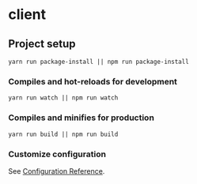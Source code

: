 # client

## Project setup
```
yarn run package-install || npm run package-install
```

### Compiles and hot-reloads for development
```
yarn run watch || npm run watch
```

### Compiles and minifies for production
```
yarn run build || npm run build
```


### Customize configuration
See [Configuration Reference](https://cli.vuejs.org/config/).
